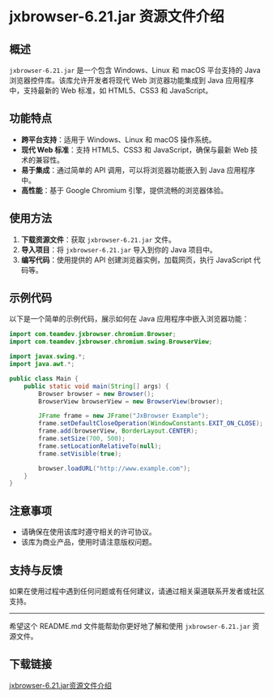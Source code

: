 # jxbrowser-6.21.jar 资源文件介绍

## 概述

`jxbrowser-6.21.jar` 是一个包含 Windows、Linux 和 macOS 平台支持的 Java 浏览器控件库。该库允许开发者将现代 Web 浏览器功能集成到 Java 应用程序中，支持最新的 Web 标准，如 HTML5、CSS3 和 JavaScript。

## 功能特点

- **跨平台支持**：适用于 Windows、Linux 和 macOS 操作系统。
- **现代 Web 标准**：支持 HTML5、CSS3 和 JavaScript，确保与最新 Web 技术的兼容性。
- **易于集成**：通过简单的 API 调用，可以将浏览器功能嵌入到 Java 应用程序中。
- **高性能**：基于 Google Chromium 引擎，提供流畅的浏览器体验。

## 使用方法

1. **下载资源文件**：获取 `jxbrowser-6.21.jar` 文件。
2. **导入项目**：将 `jxbrowser-6.21.jar` 导入到你的 Java 项目中。
3. **编写代码**：使用提供的 API 创建浏览器实例，加载网页，执行 JavaScript 代码等。

## 示例代码

以下是一个简单的示例代码，展示如何在 Java 应用程序中嵌入浏览器功能：

```java
import com.teamdev.jxbrowser.chromium.Browser;
import com.teamdev.jxbrowser.chromium.swing.BrowserView;

import javax.swing.*;
import java.awt.*;

public class Main {
    public static void main(String[] args) {
        Browser browser = new Browser();
        BrowserView browserView = new BrowserView(browser);

        JFrame frame = new JFrame("JxBrowser Example");
        frame.setDefaultCloseOperation(WindowConstants.EXIT_ON_CLOSE);
        frame.add(browserView, BorderLayout.CENTER);
        frame.setSize(700, 500);
        frame.setLocationRelativeTo(null);
        frame.setVisible(true);

        browser.loadURL("http://www.example.com");
    }
}
```

## 注意事项

- 请确保在使用该库时遵守相关的许可协议。
- 该库为商业产品，使用时请注意版权问题。

## 支持与反馈

如果在使用过程中遇到任何问题或有任何建议，请通过相关渠道联系开发者或社区支持。

---

希望这个 README.md 文件能帮助你更好地了解和使用 `jxbrowser-6.21.jar` 资源文件。

## 下载链接

[jxbrowser-6.21.jar资源文件介绍](https://pan.quark.cn/s/4b34af39f71e)